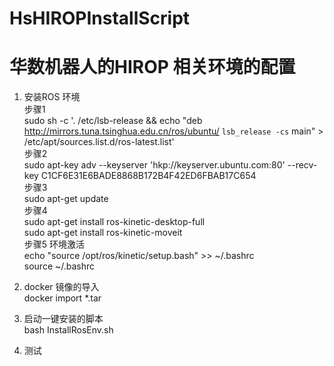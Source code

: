 # HsHIROPInstallScript
# 华数机器人的HIROP 相关环境的配置  

1. 安装ROS 环境  
步骤1  
 		sudo sh -c '. /etc/lsb-release && echo "deb http://mirrors.tuna.tsinghua.edu.cn/ros/ubuntu/ `lsb_release -cs` main" > /etc/apt/sources.list.d/ros-latest.list'      
步骤2  
		sudo apt-key adv --keyserver 'hkp://keyserver.ubuntu.com:80' --recv-key C1CF6E31E6BADE8868B172B4F42ED6FBAB17C654    
步骤3  
 		sudo apt-get update  
步骤4  
 		sudo apt-get install ros-kinetic-desktop-full   
 		sudo apt-get install ros-kinetic-moveit  
步骤5 环境激活  
 		echo "source /opt/ros/kinetic/setup.bash" >> ~/.bashrc  
		source ~/.bashrc  

2. docker 镜像的导入  
		docker import *.tar   

3. 启动一键安装的脚本  
 		bash  InstallRosEnv.sh  
  
4. 测试  
